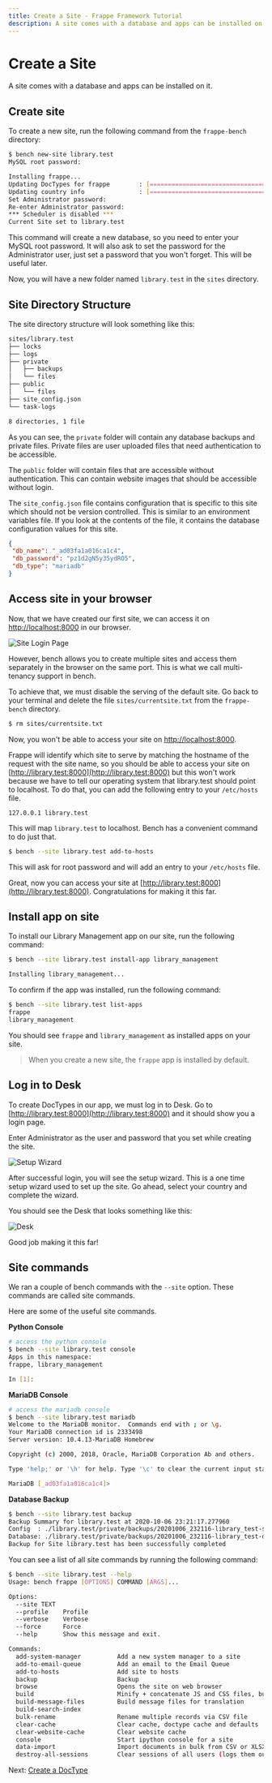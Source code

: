 ```yaml
---
title: Create a Site - Frappe Framework Tutorial
description: A site comes with a database and apps can be installed on it
---
```


# Create a Site

A site comes with a database and apps can be installed on it.

## Create site

To create a new site, run the following command from the `frappe-bench`
directory:

```bash
$ bench new-site library.test
MySQL root password:

Installing frappe...
Updating DocTypes for frappe        : [========================================] 100%
Updating country info               : [========================================] 100%
Set Administrator password:
Re-enter Administrator password:
*** Scheduler is disabled ***
Current Site set to library.test
```

This command will create a new database, so you need to enter your MySQL root
password. It will also ask to set the password for the Administrator user, just
set a password that you won't forget. This will be useful later.

Now, you will have a new folder named `library.test` in the `sites` directory.

## Site Directory Structure

The site directory structure will look something like this:

```bash
sites/library.test
├── locks
├── logs
├── private
│   ├── backups
│   └── files
├── public
│   └── files
├── site_config.json
└── task-logs

8 directories, 1 file
```

As you can see, the `private` folder will contain any database backups and
private files. Private files are user uploaded files that need authentication to
be accessible.

The `public` folder will contain files that are accessible without
authentication. This can contain website images that should be accessible
without login.

The `site_config.json` file contains configuration that is specific to this site
which should not be version controlled. This is similar to an environment
variables file. If you look at the contents of the file, it contains the
database configuration values for this site.

```json
{
 "db_name": "_ad03fa1a016ca1c4",
 "db_password": "pz1d2gN5y35ydRO5",
 "db_type": "mariadb"
}
```

## Access site in your browser

Now, that we have created our first site, we can access it on
[http://localhost:8000](http://localhost:8000) in our browser.

![Site Login Page](/assets/frappe_docs/tutorial/site-login-page.png)

However, bench allows you to create multiple sites and access them separately in
the browser on the same port. This is what we call multi-tenancy support in
bench.

To achieve that, we must disable the serving of the default site. Go back to
your terminal and delete the file `sites/currentsite.txt` from the
`frappe-bench` directory.

```bash
$ rm sites/currentsite.txt
```

Now, you won't be able to access your site on
[http://localhost:8000](http://localhost:8000).

Frappe will identify which site to serve by matching the hostname of the request
with the site name, so you should be able to access your site on
[http://library.test:8000](http://library.test:8000) but this won't work because
we have to tell our operating system that library.test should point to
localhost. To do that, you can add the following entry to your `/etc/hosts`
file.

```
127.0.0.1 library.test
```

This will map `library.test` to localhost. Bench has a convenient command to do
just that.

```bash
$ bench --site library.test add-to-hosts
```

This will ask for root password and will add an entry to your `/etc/hosts` file.

Great, now you can access your site at
[http://library.test:8000](http://library.test:8000). Congratulations for making
it this far.

## Install app on site

To install our Library Management app on our site, run the following command:

```bash
$ bench --site library.test install-app library_management

Installing library_management...
```

To confirm if the app was installed, run the following command:

```bash
$ bench --site library.test list-apps
frappe
library_management
```

You should see `frappe` and `library_management` as installed apps on your site.

> When you create a new site, the `frappe` app is installed by default.

## Log in to Desk

To create DocTypes in our app, we must log in to Desk. Go to
[http://library.test:8000](http://library.test:8000) and it should show you a
login page.

Enter Administrator as the user and password that you set while creating the
site.

![Setup Wizard](/assets/frappe_docs/tutorial/setup-wizard.png)

After successful login, you will see the setup wizard. This is a one time setup
wizard used to set up the site. Go ahead, select your country and complete the
wizard.

You should see the Desk that looks something like this:

![Desk](/assets/frappe_docs/tutorial/desk.png)

Good job making it this far!

## Site commands

We ran a couple of bench commands with the `--site` option. These commands are
called site commands.

Here are some of the useful site commands.

**Python Console**

```bash
# access the python console
$ bench --site library.test console
Apps in this namespace:
frappe, library_management

In [1]:
```

**MariaDB Console**

```bash
# access the mariadb console
$ bench --site library.test mariadb
Welcome to the MariaDB monitor.  Commands end with ; or \g.
Your MariaDB connection id is 2333498
Server version: 10.4.13-MariaDB Homebrew

Copyright (c) 2000, 2018, Oracle, MariaDB Corporation Ab and others.

Type 'help;' or '\h' for help. Type '\c' to clear the current input statement.

MariaDB [_ad03fa1a016ca1c4]>
```

**Database Backup**

```bash
$ bench --site library.test backup
Backup Summary for library.test at 2020-10-06 23:21:17.277960
Config  : ./library.test/private/backups/20201006_232116-library_test-site_config_backup.json   94.0B
Database: ./library.test/private/backups/20201006_232116-library_test-database.sql.gz           217.4KiB
Backup for Site library.test has been successfully completed
```

You can see a list of all site commands by running the following command:

```bash
$ bench --site library.test --help
Usage: bench frappe [OPTIONS] COMMAND [ARGS]...

Options:
  --site TEXT
  --profile    Profile
  --verbose    Verbose
  --force      Force
  --help       Show this message and exit.

Commands:
  add-system-manager          Add a new system manager to a site
  add-to-email-queue          Add an email to the Email Queue
  add-to-hosts                Add site to hosts
  backup                      Backup
  browse                      Opens the site on web browser
  build                       Minify + concatenate JS and CSS files, build...
  build-message-files         Build message files for translation
  build-search-index
  bulk-rename                 Rename multiple records via CSV file
  clear-cache                 Clear cache, doctype cache and defaults
  clear-website-cache         Clear website cache
  console                     Start ipython console for a site
  data-import                 Import documents in bulk from CSV or XLSX...
  destroy-all-sessions        Clear sessions of all users (logs them out)
```

Next: [Create a DocType](/docs/user/en/tutorial/create-a-doctype)
